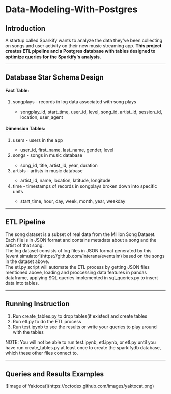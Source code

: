 # Data-Modeling-With-Postgres<h2>Introduction</h2>
A startup called Sparkify wants to analyze the data they've been collecting on songs and user activity on their new music streaming app. <strong>This project creates ETL pipeline and a Postgres database with tables designed to optimize queries for the Sparkify's analysis.</strong>

-----------------------------------------

<h2>Database Star Schema Design</h2>
<h4>Fact Table:</h4>
<ol>
<li>songplays - records in log data associated with song plays</li>
<ul>
<li>songplay_id, start_time, user_id, level, song_id, artist_id, session_id, location, user_agent</li>
</ul>
</ol>

<h4>Dimension Tables:</h4>
<ol>
<li>users - users in the app</li>
<ul>
<li>user_id, first_name, last_name, gender, level</li>
</ul>
<li>songs - songs in music database</li>
<ul>
<li>song_id, title, artist_id, year, duration</li>
</ul>
<li>artists - artists in music database</li>
<ul>
<li>artist_id, name, location, latitude, longitude</li>
</ul>
<li>time - timestamps of records in songplays broken down into specific units</li>
<ul>
<li>start_time, hour, day, week, month, year, weekday</li>
</ul>
</ol>

---------------------------------

<h2>ETL Pipeline</h2>
The song dataset is a subset of real data from the Million Song Dataset. Each file is in JSON format and contains metadata about a song and the artist of that song.<br>
The log dataset consists of log files in JSON format generated by this [event simulator](https://github.com/Interana/eventsim) based on the songs in the dataset above. <br>
The etl.py script will automate the ETL process by getting JSON files mentioned above, loading and proccessing data features in pandas dataframe, applying SQL queries implemented in sql_queries.py to insert data into tables.

---------------------------------

<h2>Running Instruction</h2>
<ol>
<li>Run create_tables.py to drop tables(if existed) and create tables</li>
<li>Run etl.py to do the ETL process</li>
<li>Run test.ipynb to see the results or write your queries to play around with the tables</li>
</ol>
NOTE: You will not be able to run test.ipynb, etl.ipynb, or etl.py until you have run create_tables.py at least once to create the sparkifydb database, which these other files connect to.

---------------------------------

<h2>Queries and Results Examples</h2>
![Image of Yaktocat](https://octodex.github.com/images/yaktocat.png)

